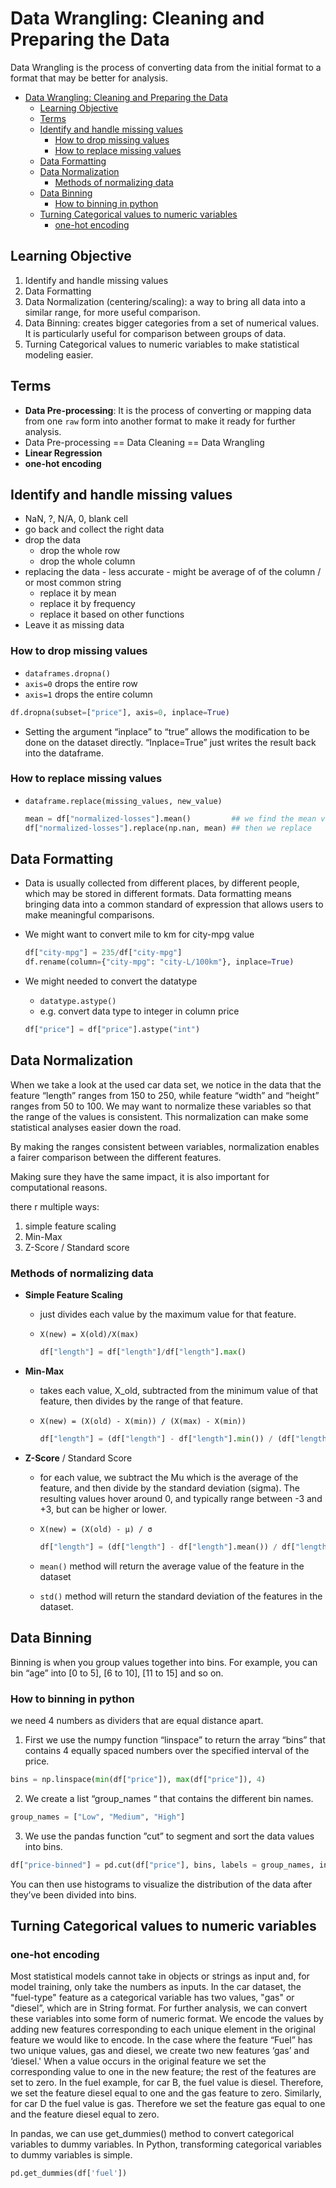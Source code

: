 # Data Wrangling: Cleaning and Preparing the Data

Data Wrangling is the process of converting data from the initial format to a format that may be better for analysis.

- [Data Wrangling: Cleaning and Preparing the Data](#data-wrangling-cleaning-and-preparing-the-data)
  - [Learning Objective](#learning-objective)
  - [Terms](#terms)
  - [Identify and handle missing values](#identify-and-handle-missing-values)
    - [How to drop missing values](#how-to-drop-missing-values)
    - [How to replace missing values](#how-to-replace-missing-values)
  - [Data Formatting](#data-formatting)
  - [Data Normalization](#data-normalization)
    - [Methods of normalizing data](#methods-of-normalizing-data)
  - [Data Binning](#data-binning)
    - [How to binning in python](#how-to-binning-in-python)
  - [Turning Categorical values to numeric variables](#turning-categorical-values-to-numeric-variables)
    - [one-hot encoding](#one-hot-encoding)

## Learning Objective

1. Identify and handle missing values
2. Data Formatting
3. Data Normalization (centering/scaling): a way to bring all data into a similar range, for more useful comparison.
4. Data Binning: creates bigger categories from a set of numerical values. It is particularly useful for comparison between groups of data.
5. Turning Categorical values to numeric variables to make statistical modeling easier.

## Terms

- __Data Pre-processing__: It is the process of converting or mapping data from one `raw` form into another format to make it ready for further analysis.
- Data Pre-processing == Data Cleaning == Data Wrangling
- __Linear Regression__
- __one-hot encoding__

## Identify and handle missing values

- NaN, ?, N/A, 0, blank cell
- go back and collect the right data
- drop the data
  - drop the whole row
  - drop the whole column
- replacing the data - less accurate - might be average of of the column / or most common string
  - replace it by mean
  - replace it by frequency
  - replace it based on other functions
- Leave it as missing data

### How to drop missing values

- `dataframes.dropna()`
- `axis=0` drops the entire row
- `axis=1` drops the entire column

```python
df.dropna(subset=["price"], axis=0, inplace=True)
```

- Setting the argument “inplace” to “true” allows the modification to be done on the dataset directly. “Inplace=True” just writes the result back into the dataframe.

### How to replace missing values

- `dataframe.replace(missing_values, new_value)`

  ```python
  mean = df["normalized-losses"].mean()         ## we find the mean value for the feature 
  df["normalized-losses"].replace(np.nan, mean) ## then we replace
  ```

## Data Formatting

- Data is usually collected from different places, by different people, which may be stored in different formats. Data formatting means bringing data into a common standard of expression that allows users to make meaningful comparisons.
- We might want to convert mile to km for city-mpg value

    ```python
    df["city-mpg"] = 235/df["city-mpg"]
    df.rename(column={"city-mpg": "city-L/100km"}, inplace=True)
    ```

- We might needed to convert the datatype
  - `datatype.astype()`
  - e.g. convert data type to integer in column price

  ```python
  df["price"] = df["price"].astype("int")
  ```

## Data Normalization

When we take a look at the used car data set, we notice in the data that the feature “length”
ranges from 150 to 250, while feature “width” and “height” ranges from 50 to 100.
We may want to normalize these variables so that the range of the values is consistent.
This normalization can make some statistical analyses easier down the road.

By making the ranges consistent between variables, normalization enables a fairer comparison
between the different features.

Making sure they have the same impact, it is also important for computational reasons.

there r multiple ways:

1. simple feature scaling
2. Min-Max
3. Z-Score / Standard score

### Methods of normalizing data

- __Simple Feature Scaling__
  - just divides each value by the maximum value for that feature.
  - `X(new) = X(old)/X(max)`

    ```python
    df["length"] = df["length"]/df["length"].max()
    ```

- __Min-Max__
  - takes each value, X_old, subtracted from the minimum value of that feature, then divides by the range of that feature.
  - `X(new) = (X(old) - X(min)) / (X(max) - X(min))`

    ```python
    df["length"] = (df["length"] - df["length"].min()) / (df["length"].max() - df["length"].min())
    ```

- __Z-Score__ / Standard Score
  - for each value, we subtract the Mu which is the average of the feature, and then divide by the standard deviation (sigma). The resulting values hover around 0, and typically range between -3 and +3, but can be higher or lower.
  - `X(new) = (X(old) - μ) / σ`

    ```python
    df["length"] = (df["length"] - df["length"].mean()) / df["length"].std()
    ```

  - `mean()` method will return the average value of the feature in the dataset
  - `std()` method will return the standard deviation of the features in the dataset.

## Data Binning

Binning is when you group values together into bins. For example, you can bin “age” into [0 to 5], [6 to 10], [11 to 15] and so on.

### How to binning in python

we need 4 numbers as dividers that are equal distance apart.

1. First we use the numpy function “linspace” to return the array “bins” that contains 4 equally spaced numbers over the specified interval of the price.

  ```python
  bins = np.linspace(min(df["price"]), max(df["price"]), 4)
  ```

2. We create a list “group_names “ that contains the different bin names.

  ```python
  group_names = ["Low", "Medium", "High"]
  ```

3. We use the pandas function ”cut” to segment and sort the data values into bins.

  ```python
  df["price-binned"] = pd.cut(df["price"], bins, labels = group_names, include_lowest = True)
  ```

You can then use histograms to visualize the distribution of the data after they’ve been
divided into bins.

## Turning Categorical values to numeric variables

### one-hot encoding

Most statistical models cannot take in objects or strings as input and, for model training,
only take the numbers as inputs. In the car dataset, the "fuel-type" feature as a categorical variable has two values, "gas" or "diesel”, which are in String format. For further analysis, we can convert these variables into some form of numeric format. We encode the values by adding new features corresponding to each unique element in the original feature we would like to encode. In the case where the feature “Fuel” has two unique values, gas and diesel, we create two new features ‘gas’ and ‘diesel.' When a value occurs in the original feature we set the corresponding value to one in the new feature; the rest of the features are set to zero. In the fuel example, for car B, the fuel value is diesel. Therefore, we set the feature diesel equal to one and the gas feature to zero. Similarly, for car D the fuel value is gas. Therefore we set the feature gas equal to one and the feature diesel equal to zero.

In pandas, we can use get_dummies() method to convert categorical variables to dummy
variables. In Python, transforming categorical variables to dummy variables is simple.

```python
pd.get_dummies(df['fuel'])
```